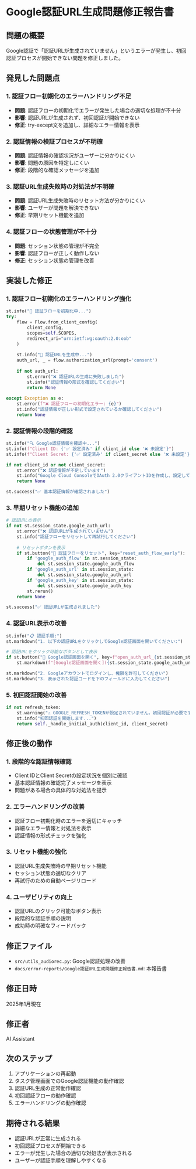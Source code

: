 # Google認証URL生成問題修正報告書

## 問題の概要
Google認証で「認証URLが生成されていません」というエラーが発生し、初回認証プロセスが開始できない問題を修正しました。

## 発見した問題点

### 1. 認証フロー初期化のエラーハンドリング不足
- **問題**: 認証フローの初期化でエラーが発生した場合の適切な処理が不十分
- **影響**: 認証URLが生成されず、初回認証が開始できない
- **修正**: try-except文を追加し、詳細なエラー情報を表示

### 2. 認証情報の検証プロセスが不明確
- **問題**: 認証情報の確認状況がユーザーに分かりにくい
- **影響**: 問題の原因を特定しにくい
- **修正**: 段階的な確認メッセージを追加

### 3. 認証URL生成失敗時の対処法が不明確
- **問題**: 認証URL生成失敗時のリセット方法が分かりにくい
- **影響**: ユーザーが問題を解決できない
- **修正**: 早期リセット機能を追加

### 4. 認証フローの状態管理が不十分
- **問題**: セッション状態の管理が不完全
- **影響**: 認証フローが正しく動作しない
- **修正**: セッション状態の管理を改善

## 実装した修正

### 1. 認証フロー初期化のエラーハンドリング強化
```python
st.info("🔄 認証フローを初期化中...")
try:
    flow = Flow.from_client_config(
        client_config,
        scopes=self.SCOPES,
        redirect_uri="urn:ietf:wg:oauth:2.0:oob"
    )
    
    st.info("🔗 認証URLを生成中...")
    auth_url, _ = flow.authorization_url(prompt='consent')
    
    if not auth_url:
        st.error("❌ 認証URLの生成に失敗しました")
        st.info("認証情報の形式を確認してください")
        return None
        
except Exception as e:
    st.error(f"❌ 認証フローの初期化エラー: {e}")
    st.info("認証情報が正しい形式で設定されているか確認してください")
    return None
```

### 2. 認証情報の段階的確認
```python
st.info("🔍 Google認証情報を確認中...")
st.info(f"Client ID: {'✅ 設定済み' if client_id else '❌ 未設定'}")
st.info(f"Client Secret: {'✅ 設定済み' if client_secret else '❌ 未設定'}")

if not client_id or not client_secret:
    st.error("❌ 認証情報が不足しています")
    st.info("Google Cloud ConsoleでOAuth 2.0クライアントIDを作成し、設定してください")
    return None

st.success("✅ 基本認証情報が確認されました")
```

### 3. 早期リセット機能の追加
```python
# 認証URLの表示
if not st.session_state.google_auth_url:
    st.error("❌ 認証URLが生成されていません")
    st.info("認証フローをリセットして再試行してください")
    
    # リセットボタンを表示
    if st.button("🔄 認証フローをリセット", key="reset_auth_flow_early"):
        if 'google_auth_flow' in st.session_state:
            del st.session_state.google_auth_flow
        if 'google_auth_url' in st.session_state:
            del st.session_state.google_auth_url
        if 'google_auth_key' in st.session_state:
            del st.session_state.google_auth_key
        st.rerun()
    return None

st.success("✅ 認証URLが生成されました")
```

### 4. 認証URL表示の改善
```python
st.info("📋 認証手順:")
st.markdown("1. 以下の認証URLをクリックしてGoogle認証画面を開いてください:")

# 認証URLをクリック可能なボタンとして表示
if st.button("🔗 Google認証画面を開く", key=f"open_auth_url_{st.session_state.google_auth_key}"):
    st.markdown(f"[Google認証画面を開く]({st.session_state.google_auth_url})")

st.markdown("2. Googleアカウントでログインし、権限を許可してください")
st.markdown("3. 表示された認証コードを下のフィールドに入力してください")
```

### 5. 初回認証開始の改善
```python
if not refresh_token:
    st.warning("⚠️ GOOGLE_REFRESH_TOKENが設定されていません。初回認証が必要です。")
    st.info("初回認証を開始します...")
    return self._handle_initial_auth(client_id, client_secret)
```

## 修正後の動作

### 1. 段階的な認証情報確認
- Client IDとClient Secretの設定状況を個別に確認
- 基本認証情報の確認完了メッセージを表示
- 問題がある場合の具体的な対処法を提示

### 2. エラーハンドリングの改善
- 認証フロー初期化時のエラーを適切にキャッチ
- 詳細なエラー情報と対処法を表示
- 認証情報の形式チェックを強化

### 3. リセット機能の強化
- 認証URL生成失敗時の早期リセット機能
- セッション状態の適切なクリア
- 再試行のための自動ページリロード

### 4. ユーザビリティの向上
- 認証URLのクリック可能なボタン表示
- 段階的な認証手順の説明
- 成功時の明確なフィードバック

## 修正ファイル
- `src/utils_audiorec.py`: Google認証処理の改善
- `docs/error-reports/Google認証URL生成問題修正報告書.md`: 本報告書

## 修正日時
2025年1月現在

## 修正者
AI Assistant

## 次のステップ
1. アプリケーションの再起動
2. タスク管理画面でのGoogle認証機能の動作確認
3. 認証URL生成の正常動作確認
4. 初回認証フローの動作確認
5. エラーハンドリングの動作確認

## 期待される結果
- 認証URLが正常に生成される
- 初回認証プロセスが開始できる
- エラーが発生した場合の適切な対処法が表示される
- ユーザーが認証手順を理解しやすくなる
